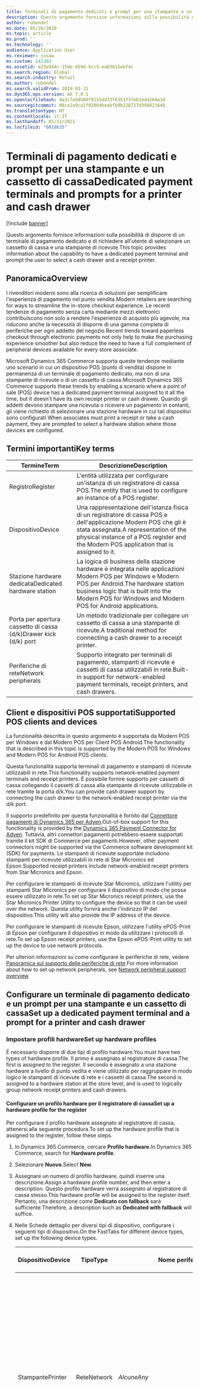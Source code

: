 ```yaml
---
title: Terminali di pagamento dedicati e prompt per una stampante e un cassetto di cassa
description: Questo argomento fornisce informazioni sulla possibilità di disporre di un terminale di pagamento dedicato e di richiedere all'utente di selezionare un cassetto di cassa e una stampante di ricevute.
author: rubendel
ms.date: 05/20/2020
ms.topic: article
ms.prod: ''
ms.technology: ''
audience: Application User
ms.reviewer: josaw
ms.custom: 141393
ms.assetid: e23e944c-15de-459d-bcc5-ea03615ebf4c
ms.search.region: Global
ms.search.industry: Retail
ms.author: rubendel
ms.search.validFrom: 2019-03-31
ms.dyn365.ops.version: AX 7.0.1
ms.openlocfilehash: 8a3c7eb9580f9155dd33f6351f37eb1edd269a3d
ms.sourcegitcommit: 08ce2a9ca1f02064beabfb9b228717d39882164b
ms.translationtype: HT
ms.contentlocale: it-IT
ms.lasthandoff: 05/11/2021
ms.locfileid: "6018635"
---
```

# <a name="dedicated-payment-terminals-and-prompts-for-a-printer-and-cash-drawer"></a><span data-ttu-id="f9dda-103">Terminali di pagamento dedicati e prompt per una stampante e un cassetto di cassa</span><span class="sxs-lookup"><span data-stu-id="f9dda-103">Dedicated payment terminals and prompts for a printer and cash drawer</span></span>

[!include [banner](includes/banner.md)]

<span data-ttu-id="f9dda-104">Questo argomento fornisce informazioni sulla possibilità di disporre di un terminale di pagamento dedicato e di richiedere all'utente di selezionare un cassetto di cassa e una stampante di ricevute.</span><span class="sxs-lookup"><span data-stu-id="f9dda-104">This topic provides information about the capability to have a dedicated payment terminal and prompt the user to select a cash drawer and a receipt printer.</span></span>

## <a name="overview"></a><span data-ttu-id="f9dda-105">Panoramica</span><span class="sxs-lookup"><span data-stu-id="f9dda-105">Overview</span></span>

<span data-ttu-id="f9dda-106">I rivenditori moderni sono alla ricerca di soluzioni per semplificare l'esperienza di pagamento nel punto vendita.</span><span class="sxs-lookup"><span data-stu-id="f9dda-106">Modern retailers are searching for ways to streamline the in-store checkout experience.</span></span> <span data-ttu-id="f9dda-107">Le recenti tendenze di pagamento senza carta mediante mezzi elettronici contribuiscono non solo a rendere l'esperienza di acquisto più agevole, ma riducono anche la necessità di disporre di una gamma completa di periferiche per ogni addetto del negozio.</span><span class="sxs-lookup"><span data-stu-id="f9dda-107">Recent trends toward paperless checkout through electronic payments not only help to make the purchasing experience smoother but also reduce the need to have a full complement of peripheral devices available for every store associate.</span></span>

<span data-ttu-id="f9dda-108">Microsoft Dynamics 365 Commerce supporta queste tendenze mediante uno scenario in cui un dispositivo POS (punto di vendita) dispone in permanenza di un terminale di pagamento dedicato, ma non di una stampante di ricevute o di un cassetto di cassa.</span><span class="sxs-lookup"><span data-stu-id="f9dda-108">Microsoft Dynamics 365 Commerce supports these trends by enabling a scenario where a point of sale (POS) device has a dedicated payment terminal assigned to it all the time, but it doesn't have its own receipt printer or cash drawer.</span></span> <span data-ttu-id="f9dda-109">Quando gli addetti devono stampare una ricevuta o ricevere un pagamento in contanti, gli viene richiesto di selezionare una stazione hardware in cui tali dispositivi sono configurati.</span><span class="sxs-lookup"><span data-stu-id="f9dda-109">When associates must print a receipt or take a cash payment, they are prompted to select a hardware station where those devices are configured.</span></span>

## <a name="key-terms"></a><span data-ttu-id="f9dda-110">Termini importanti</span><span class="sxs-lookup"><span data-stu-id="f9dda-110">Key terms</span></span>

| <span data-ttu-id="f9dda-111">Termine</span><span class="sxs-lookup"><span data-stu-id="f9dda-111">Term</span></span> | <span data-ttu-id="f9dda-112">Descrizione</span><span class="sxs-lookup"><span data-stu-id="f9dda-112">Description</span></span> |
|---|---|
| <span data-ttu-id="f9dda-113">Registro</span><span class="sxs-lookup"><span data-stu-id="f9dda-113">Register</span></span> | <span data-ttu-id="f9dda-114">L'entità utilizzata per configurare un'istanza di un registratore di cassa POS.</span><span class="sxs-lookup"><span data-stu-id="f9dda-114">The entity that is used to configure an instance of a POS register.</span></span> |
| <span data-ttu-id="f9dda-115">Dispositivo</span><span class="sxs-lookup"><span data-stu-id="f9dda-115">Device</span></span> | <span data-ttu-id="f9dda-116">Una rappresentazione dell'istanza fisica di un registratore di cassa POS e dell'applicazione Modern POS che gli è stata assegnata.</span><span class="sxs-lookup"><span data-stu-id="f9dda-116">A representation of the physical instance of a POS register and the Modern POS application that is assigned to it.</span></span> |
| <span data-ttu-id="f9dda-117">Stazione hardware dedicata</span><span class="sxs-lookup"><span data-stu-id="f9dda-117">Dedicated hardware station</span></span> | <span data-ttu-id="f9dda-118">La logica di business della stazione hardware è integrata nelle applicazioni Modern POS per Windows e Modern POS per Android.</span><span class="sxs-lookup"><span data-stu-id="f9dda-118">The hardware station business logic that is built into the Modern POS for Windows and Modern POS for Android applications.</span></span> |
| <span data-ttu-id="f9dda-119">Porta per apertura cassetto di cassa (d/k)</span><span class="sxs-lookup"><span data-stu-id="f9dda-119">Drawer kick (d/k) port</span></span> | <span data-ttu-id="f9dda-120">Un metodo tradizionale per collegare un cassetto di cassa a una stampante di ricevute.</span><span class="sxs-lookup"><span data-stu-id="f9dda-120">A traditional method for connecting a cash drawer to a receipt printer.</span></span> |
| <span data-ttu-id="f9dda-121">Periferiche di rete</span><span class="sxs-lookup"><span data-stu-id="f9dda-121">Network peripherals</span></span> | <span data-ttu-id="f9dda-122">Supporto integrato per terminali di pagamento, stampanti di ricevute e cassetti di cassa utilizzabili in rete.</span><span class="sxs-lookup"><span data-stu-id="f9dda-122">Built-in support for network-enabled payment terminals, receipt printers, and cash drawers.</span></span> |

## <a name="supported-pos-clients-and-devices"></a><span data-ttu-id="f9dda-123">Client e dispositivi POS supportati</span><span class="sxs-lookup"><span data-stu-id="f9dda-123">Supported POS clients and devices</span></span>

<span data-ttu-id="f9dda-124">La funzionalità descritta in questo argomento è supportata da Modern POS per Windows e dal Modern POS per Client POS Android.</span><span class="sxs-lookup"><span data-stu-id="f9dda-124">The functionality that is described in this topic is supported by the Modern POS for Windows and Modern POS for Android POS clients.</span></span>

<span data-ttu-id="f9dda-125">Questa funzionalità supporta terminali di pagamento e stampanti di ricevute utilizzabili in rete.</span><span class="sxs-lookup"><span data-stu-id="f9dda-125">This functionality supports network-enabled payment terminals and receipt printers.</span></span> <span data-ttu-id="f9dda-126">È possibile fornire supporto per cassetti di cassa collegando il cassetti di cassa alla stampante di ricevute utilizzabile in rete tramite la porta d/k.</span><span class="sxs-lookup"><span data-stu-id="f9dda-126">You can provide cash drawer support by connecting the cash drawer to the network-enabled receipt printer via the d/k port.</span></span>

<span data-ttu-id="f9dda-127">Il supporto predefinito per questa funzionalità è fornito dal [Connettore pagamenti di Dynamics 365 per Adyen](./dev-itpro/adyen-connector.md?tabs=8-1-3).</span><span class="sxs-lookup"><span data-stu-id="f9dda-127">Out-of-box support for this functionality is provided by the [Dynamics 365 Payment Connector for Adyen](./dev-itpro/adyen-connector.md?tabs=8-1-3).</span></span> <span data-ttu-id="f9dda-128">Tuttavia, altri connettori pagamenti potrebbero essere supportati tramite il kit SDK di Commerce per pagamenti.</span><span class="sxs-lookup"><span data-stu-id="f9dda-128">However, other payment connectors might be supported via the Commerce software development kit (SDK) for payments.</span></span> <span data-ttu-id="f9dda-129">Le stampanti di ricevute supportate includono stampanti per ricevute utilizzabili in rete di Star Micronics ed Epson.</span><span class="sxs-lookup"><span data-stu-id="f9dda-129">Supported receipt printers include network-enabled receipt printers from Star Micronics and Epson.</span></span>

<span data-ttu-id="f9dda-130">Per configurare le stampanti di ricevute Star Micronics, utilizzare l'utility per stampanti Star Micronics per configurare il dispositivo di modo che possa essere utilizzato in rete.</span><span class="sxs-lookup"><span data-stu-id="f9dda-130">To set up Star Micronics receipt printers, use the Star Micronics Printer Utility to configure the device so that it can be used over the network.</span></span> <span data-ttu-id="f9dda-131">Questa utility fornirà anche l'indirizzo IP del dispositivo.</span><span class="sxs-lookup"><span data-stu-id="f9dda-131">This utility will also provide the IP address of the device.</span></span>

<span data-ttu-id="f9dda-132">Per configurare le stampanti di ricevute Epson, utilizzare l'utility ePOS-Print di Epson per configurare il dispositivo in modo da utilizzare i protocolli di rete.</span><span class="sxs-lookup"><span data-stu-id="f9dda-132">To set up Epson receipt printers, use the Epson ePOS-Print utility to set up the device to use network protocols.</span></span>

<span data-ttu-id="f9dda-133">Per ulteriori informazioni su come configurare le periferiche di rete, vedere [Panoramica sul supporto delle periferiche di rete](./dev-itpro/network-peripherals.md).</span><span class="sxs-lookup"><span data-stu-id="f9dda-133">For more information about how to set up network peripherals, see [Network peripheral support overview](./dev-itpro/network-peripherals.md).</span></span>

## <a name="set-up-a-dedicated-payment-terminal-and-a-prompt-for-a-printer-and-cash-drawer"></a><span data-ttu-id="f9dda-134">Configurare un terminale di pagamento dedicato e un prompt per una stampante e un cassetto di cassa</span><span class="sxs-lookup"><span data-stu-id="f9dda-134">Set up a dedicated payment terminal and a prompt for a printer and cash drawer</span></span>

### <a name="set-up-hardware-profiles"></a><span data-ttu-id="f9dda-135">Impostare profili hardware</span><span class="sxs-lookup"><span data-stu-id="f9dda-135">Set up hardware profiles</span></span>

<span data-ttu-id="f9dda-136">È necessario disporre di due tipi di profilo hardware.</span><span class="sxs-lookup"><span data-stu-id="f9dda-136">You must have two types of hardware profile.</span></span> <span data-ttu-id="f9dda-137">Il primo è assegnato al registratore di cassa.</span><span class="sxs-lookup"><span data-stu-id="f9dda-137">The first is assigned to the register.</span></span> <span data-ttu-id="f9dda-138">Il secondo è assegnato a una stazione hardware a livello di punto vedita e viene utilizzato per raggruppare in modo logico le stampanti di ricevute di rete e i cassetti di cassa.</span><span class="sxs-lookup"><span data-stu-id="f9dda-138">The second is assigned to a hardware station at the store level, and is used to logically group network receipt printers and cash drawers.</span></span>

#### <a name="set-up-a-hardware-profile-for-the-register"></a><span data-ttu-id="f9dda-139">Configurare un profilo hardware per il registratore di cassa</span><span class="sxs-lookup"><span data-stu-id="f9dda-139">Set up a hardware profile for the register</span></span>

<span data-ttu-id="f9dda-140">Per configurare il profilo hardware assegnato al registratore di cassa, attenersi alla seguente procedura.</span><span class="sxs-lookup"><span data-stu-id="f9dda-140">To set up the hardware profile that is assigned to the register, follow these steps.</span></span>

1. <span data-ttu-id="f9dda-141">In Dynamics 365 Commerce, cercare **Profilo hardware**.</span><span class="sxs-lookup"><span data-stu-id="f9dda-141">In Dynamics 365 Commerce, search for **Hardware profile**.</span></span>
2. <span data-ttu-id="f9dda-142">Selezionare **Nuovo**.</span><span class="sxs-lookup"><span data-stu-id="f9dda-142">Select **New**.</span></span>
3. <span data-ttu-id="f9dda-143">Assegnare un numero di profilo hardware, quindi inserire una descrizione.</span><span class="sxs-lookup"><span data-stu-id="f9dda-143">Assign a hardware profile number, and then enter a description.</span></span> <span data-ttu-id="f9dda-144">Questo profilo hardware verrà assegnato al registratore di cassa stesso.</span><span class="sxs-lookup"><span data-stu-id="f9dda-144">This hardware profile will be assigned to the register itself.</span></span> <span data-ttu-id="f9dda-145">Pertanto, una descrizione come **Dedicato con fallback** sarà sufficiente.</span><span class="sxs-lookup"><span data-stu-id="f9dda-145">Therefore, a description such as **Dedicated with fallback** will suffice.</span></span>
4. <span data-ttu-id="f9dda-146">Nelle Schede dettaglio per diversi tipi di dispositivo, configurare i seguenti tipi di dispositivo.</span><span class="sxs-lookup"><span data-stu-id="f9dda-146">On the FastTabs for different device types, set up the following device types.</span></span>

    | <span data-ttu-id="f9dda-147">Dispositivo</span><span class="sxs-lookup"><span data-stu-id="f9dda-147">Device</span></span> | <span data-ttu-id="f9dda-148">Tipo</span><span class="sxs-lookup"><span data-stu-id="f9dda-148">Type</span></span> | <span data-ttu-id="f9dda-149">Nome periferica</span><span class="sxs-lookup"><span data-stu-id="f9dda-149">Device name</span></span> | <span data-ttu-id="f9dda-150">Dettagli aggiuntivi</span><span class="sxs-lookup"><span data-stu-id="f9dda-150">Additional details</span></span> |
    |---|---|---|---|
    | <span data-ttu-id="f9dda-151">Stampante</span><span class="sxs-lookup"><span data-stu-id="f9dda-151">Printer</span></span> | <span data-ttu-id="f9dda-152">Rete</span><span class="sxs-lookup"><span data-stu-id="f9dda-152">Network</span></span> | <span data-ttu-id="f9dda-153">*Alcune*</span><span class="sxs-lookup"><span data-stu-id="f9dda-153">*Any*</span></span> | <span data-ttu-id="f9dda-154">Per il nome di dispositivo viene fatta la distinzione tra maiuscole e minuscole.</span><span class="sxs-lookup"><span data-stu-id="f9dda-154">The device name is case-sensitive.</span></span> <span data-ttu-id="f9dda-155">L'**ID profilo ricevuta** dovrebbe essere uguale all'**ID profilo ricevuta** mappato alla stampante di rete configurata nel profilo hardware assegnato alla stazione hardware a livello di canale.</span><span class="sxs-lookup"><span data-stu-id="f9dda-155">The **Receipt profile ID** should be the same as the **Receipt profile ID** that is mapped to the network printer that is set up in the hardware profile that is assigned to the hardware station at the channel level.</span></span> |
    | <span data-ttu-id="f9dda-156">Cassetto della cassa</span><span class="sxs-lookup"><span data-stu-id="f9dda-156">Cash drawer</span></span> | <span data-ttu-id="f9dda-157">Rete</span><span class="sxs-lookup"><span data-stu-id="f9dda-157">Network</span></span> | <span data-ttu-id="f9dda-158">*Alcune*</span><span class="sxs-lookup"><span data-stu-id="f9dda-158">*Any*</span></span> | <span data-ttu-id="f9dda-159">Per il nome di dispositivo viene fatta la distinzione tra maiuscole e minuscole.</span><span class="sxs-lookup"><span data-stu-id="f9dda-159">The device name is case-sensitive.</span></span> <span data-ttu-id="f9dda-160">Impostare l'opzione **Consenti uso turno condiviso** su **Sì**.</span><span class="sxs-lookup"><span data-stu-id="f9dda-160">Set the **Use shared shift** option to **Yes**.</span></span> |
    | <span data-ttu-id="f9dda-161">Servizio EFT</span><span class="sxs-lookup"><span data-stu-id="f9dda-161">EFT service</span></span> | <span data-ttu-id="f9dda-162">Adyen</span><span class="sxs-lookup"><span data-stu-id="f9dda-162">Adyen</span></span> | <span data-ttu-id="f9dda-163">Non applicabile</span><span class="sxs-lookup"><span data-stu-id="f9dda-163">Not applicable</span></span> | <span data-ttu-id="f9dda-164">Per informazioni su come configurare il connettore Adyen predefinito, vedere [Connettore pagamenti di Dynamics 365 per Adyen](./dev-itpro/adyen-connector.md?tabs=8-1-3).</span><span class="sxs-lookup"><span data-stu-id="f9dda-164">For information about how to set up the out-of-box Adyen connector, see [Dynamics 365 Payment Connector for Adyen](./dev-itpro/adyen-connector.md?tabs=8-1-3).</span></span> <span data-ttu-id="f9dda-165">Altri connettori pagamenti possono essere supportati tramite il [kit SDK di Commerce per pagamenti](./dev-itpro/end-to-end-payment-extension.md).</span><span class="sxs-lookup"><span data-stu-id="f9dda-165">Other payment connectors can be supported via the [Commerce software development kit (SDK) for payments](./dev-itpro/end-to-end-payment-extension.md).</span></span> |
    | <span data-ttu-id="f9dda-166">Tastierino PIN</span><span class="sxs-lookup"><span data-stu-id="f9dda-166">PIN pad</span></span> | <span data-ttu-id="f9dda-167">Rete</span><span class="sxs-lookup"><span data-stu-id="f9dda-167">Network</span></span> | <span data-ttu-id="f9dda-168">**MicrosoftAdyenDeviceV001**</span><span class="sxs-lookup"><span data-stu-id="f9dda-168">**MicrosoftAdyenDeviceV001**</span></span> | <span data-ttu-id="f9dda-169">Nessuna.</span><span class="sxs-lookup"><span data-stu-id="f9dda-169">None.</span></span> |

5. <span data-ttu-id="f9dda-170">In Dynamics 365 Commerce, cercare **Registratori di cassa**.</span><span class="sxs-lookup"><span data-stu-id="f9dda-170">In Dynamics 365 Commerce, search for **Registers**.</span></span>
6. <span data-ttu-id="f9dda-171">Selezionare un registratore di cassa selezionando il relativo numero, quindi selezionare **Modifica**.</span><span class="sxs-lookup"><span data-stu-id="f9dda-171">Select a register by selecting the register number, and then select **Edit**.</span></span>
7. <span data-ttu-id="f9dda-172">Assegnare il profilo hardware appena creato al registratore di cassa che deve utilizzare un terminale di pagamento dedicato.</span><span class="sxs-lookup"><span data-stu-id="f9dda-172">Assign the hardware profile that you just created to the register that should use a dedicated payment terminal.</span></span> <span data-ttu-id="f9dda-173">Il dispositivo mappato a questo registratore di cassa deve utilizzare l'applicazione Modern POS per Windows o Modern POS per Android.</span><span class="sxs-lookup"><span data-stu-id="f9dda-173">The device that is mapped to this register must use either the Modern POS for Windows application or the Modern POS for Android application.</span></span>
8. <span data-ttu-id="f9dda-174">Selezionare **Salva**.</span><span class="sxs-lookup"><span data-stu-id="f9dda-174">Select **Save**.</span></span>
9. <span data-ttu-id="f9dda-175">Nel riquadro azioni, nella scheda **Registratori di cassa**, selezionare **Configura indirizzi IP**.</span><span class="sxs-lookup"><span data-stu-id="f9dda-175">On the Action Pane, on the **Registers** tab, select **Configure IP addresses**.</span></span>
10. <span data-ttu-id="f9dda-176">Nella Scheda dettaglio **Tastierino PIN**, immettere l'indirizzo IP del terminale di pagamento.</span><span class="sxs-lookup"><span data-stu-id="f9dda-176">On the **PIN pad** FastTab, enter the IP address of the payment terminal.</span></span> <span data-ttu-id="f9dda-177">Per informazioni su come ottenere l'indirizzo IP del terminale di pagamento utilizzando il connettore Adyen, vedere [Connettore di pagamento Dynamics 365 per Adyen](./dev-itpro/adyen-connector.md?tabs=8-1-3).</span><span class="sxs-lookup"><span data-stu-id="f9dda-177">For information about how to get the IP address of the payment terminal by using the Adyen connector, see [Dynamics 365 Payment Connector for Adyen](./dev-itpro/adyen-connector.md?tabs=8-1-3).</span></span>
11. <span data-ttu-id="f9dda-178">Selezionare **Salva**.</span><span class="sxs-lookup"><span data-stu-id="f9dda-178">Select **Save**.</span></span>

#### <a name="set-up-a-hardware-profile-for-the-receipt-printer-and-cash-drawer"></a><span data-ttu-id="f9dda-179">Configurare un profilo hardware per la stampante di ricevute e il cassetto di cassa</span><span class="sxs-lookup"><span data-stu-id="f9dda-179">Set up a hardware profile for the receipt printer and cash drawer</span></span>

<span data-ttu-id="f9dda-180">Per configurare il profilo hardware utilizzato per raggruppare la stampante di ricevute di rete e il cassetto di cassa, attenersi alla seguente procedura.</span><span class="sxs-lookup"><span data-stu-id="f9dda-180">To set up the hardware profile that is used to group the network receipt printer and cash drawer, follow these steps.</span></span>

1. <span data-ttu-id="f9dda-181">In Dynamics 365 Commerce, cercare **Profilo hardware**.</span><span class="sxs-lookup"><span data-stu-id="f9dda-181">In Dynamics 365 Commerce, search for **Hardware profile**.</span></span>
2. <span data-ttu-id="f9dda-182">Selezionare **Nuovo**.</span><span class="sxs-lookup"><span data-stu-id="f9dda-182">Select **New**.</span></span>
3. <span data-ttu-id="f9dda-183">Assegnare un numero di profilo hardware, quindi inserire una descrizione.</span><span class="sxs-lookup"><span data-stu-id="f9dda-183">Assign a hardware profile number, and then enter a description.</span></span> <span data-ttu-id="f9dda-184">Questo profilo hardware verrà utilizzato per raggruppare la stampante di ricevute e il cassetto di cassa.</span><span class="sxs-lookup"><span data-stu-id="f9dda-184">This hardware profile will be used to group the receipt printer and cash drawer.</span></span> <span data-ttu-id="f9dda-185">Pertanto, una descrizione come **Stampante di rete e cassetto di cassa** sarà sufficiente.</span><span class="sxs-lookup"><span data-stu-id="f9dda-185">Therefore, a description such as **Network printer and cash drawer** will suffice.</span></span>
4. <span data-ttu-id="f9dda-186">Nelle Schede dettaglio per diversi tipi di dispositivo, configurare i seguenti tipi di dispositivo.</span><span class="sxs-lookup"><span data-stu-id="f9dda-186">On the FastTabs for different device types, set up the following device types.</span></span>

    | <span data-ttu-id="f9dda-187">Dispositivo</span><span class="sxs-lookup"><span data-stu-id="f9dda-187">Device</span></span> | <span data-ttu-id="f9dda-188">Tipo</span><span class="sxs-lookup"><span data-stu-id="f9dda-188">Type</span></span> | <span data-ttu-id="f9dda-189">Descrizione</span><span class="sxs-lookup"><span data-stu-id="f9dda-189">Description</span></span> | <span data-ttu-id="f9dda-190">Dettagli aggiuntivi</span><span class="sxs-lookup"><span data-stu-id="f9dda-190">Additional details</span></span> |
    |---|---|---|---|
    | <span data-ttu-id="f9dda-191">Stampante</span><span class="sxs-lookup"><span data-stu-id="f9dda-191">Printer</span></span> | <span data-ttu-id="f9dda-192">Rete</span><span class="sxs-lookup"><span data-stu-id="f9dda-192">Network</span></span> | <span data-ttu-id="f9dda-193">**Epson** o **Star**</span><span class="sxs-lookup"><span data-stu-id="f9dda-193">**Epson** or **Star**</span></span> | <span data-ttu-id="f9dda-194">Per il nome di dispositivo viene fatta la distinzione tra maiuscole e minuscole.</span><span class="sxs-lookup"><span data-stu-id="f9dda-194">The device name is case-sensitive.</span></span> <span data-ttu-id="f9dda-195">L'**ID profilo ricevuta** dovrebbe essere uguale all'**ID profilo ricevuta** mappato alla stampante di rete configurata nel profilo hardware assegnato al registratore di cassa.</span><span class="sxs-lookup"><span data-stu-id="f9dda-195">The **Receipt profile ID** should be the same as the **Receipt profile ID** that is mapped to the printer that is set up in the hardware profile that is assigned to the register.</span></span> |
    | <span data-ttu-id="f9dda-196">Cassetto di cassa</span><span class="sxs-lookup"><span data-stu-id="f9dda-196">Cash drawer</span></span> | <span data-ttu-id="f9dda-197">Fallback</span><span class="sxs-lookup"><span data-stu-id="f9dda-197">Fallback</span></span> | <span data-ttu-id="f9dda-198">**Epson** o **Star**</span><span class="sxs-lookup"><span data-stu-id="f9dda-198">**Epson** or **Star**</span></span> | <span data-ttu-id="f9dda-199">Per il nome di dispositivo viene fatta la distinzione tra maiuscole e minuscole.</span><span class="sxs-lookup"><span data-stu-id="f9dda-199">The device name is case-sensitive.</span></span> <span data-ttu-id="f9dda-200">Impostare l'opzione **Consenti uso turno condiviso** su **Sì**.</span><span class="sxs-lookup"><span data-stu-id="f9dda-200">set the **Use shared shift** option to **Yes**.</span></span> |

5. <span data-ttu-id="f9dda-201">Selezionare **Salva**.</span><span class="sxs-lookup"><span data-stu-id="f9dda-201">Select **Save**.</span></span>

### <a name="set-up-hardware-stations"></a><span data-ttu-id="f9dda-202">Configurare stazioni hardware</span><span class="sxs-lookup"><span data-stu-id="f9dda-202">Set up hardware stations</span></span>

<span data-ttu-id="f9dda-203">È necessario disporre di due stazioni hardware.</span><span class="sxs-lookup"><span data-stu-id="f9dda-203">You must have two hardware stations.</span></span> <span data-ttu-id="f9dda-204">La prima verrà mappata al registratore di cassa.</span><span class="sxs-lookup"><span data-stu-id="f9dda-204">The first will be mapped to the register.</span></span> <span data-ttu-id="f9dda-205">La seconda verrà selezionata come richiesto, ogni volta che deve essere stampata una ricevuta o deve essere aperto un cassetto di cassa.</span><span class="sxs-lookup"><span data-stu-id="f9dda-205">The second will be selected as it's required, whenever a receipt must be printed or a cash drawer must be opened.</span></span>

#### <a name="register-a-hardware-station"></a><span data-ttu-id="f9dda-206">Registrare una stazione hardware</span><span class="sxs-lookup"><span data-stu-id="f9dda-206">Register a hardware station</span></span>

1. <span data-ttu-id="f9dda-207">In Dynamics 365 Commerce, cercare **Tutti i punti vendita**.</span><span class="sxs-lookup"><span data-stu-id="f9dda-207">In Dynamics 365 Commerce, search for **All stores**.</span></span>
2. <span data-ttu-id="f9dda-208">Selezionare un punto vendita selezionandone i valori **ID canale di vendita al dettaglio**, quindi selezionare **Modifica**.</span><span class="sxs-lookup"><span data-stu-id="f9dda-208">Select a store by selecting its **Retail Channel Id** values, and then select **Edit**.</span></span>
3. <span data-ttu-id="f9dda-209">Nella Scheda dettaglio **Stazioni hardware** selezionare **Aggiungi**.</span><span class="sxs-lookup"><span data-stu-id="f9dda-209">On the **Hardware stations** FastTab, select **Add**.</span></span>
4. <span data-ttu-id="f9dda-210">Impostare il campo **Tipo di stazione hardware** su **Dedicata**.</span><span class="sxs-lookup"><span data-stu-id="f9dda-210">Set the **Hardware station type** field to **Dedicated**.</span></span>
5. <span data-ttu-id="f9dda-211">Immettere una descrizione, ma non impostare altri valori per questa stazione hardware.</span><span class="sxs-lookup"><span data-stu-id="f9dda-211">Enter a description, but don't set any other values for this hardware station.</span></span> <span data-ttu-id="f9dda-212">Questa stazione hardware verrà sempre utilizzata per il registratore di cassa.</span><span class="sxs-lookup"><span data-stu-id="f9dda-212">This hardware station will be used for the register at all times.</span></span> 

#### <a name="set-up-a-hardware-station-for-the-receipt-printer-and-cash-drawer"></a><span data-ttu-id="f9dda-213">Configurare una stazione hardware per la stampante di ricevute e il cassetto di cassa</span><span class="sxs-lookup"><span data-stu-id="f9dda-213">Set up a hardware station for the receipt printer and cash drawer</span></span>

1. <span data-ttu-id="f9dda-214">In Dynamics 365 Commerce, cercare **Tutti i punti vendita**.</span><span class="sxs-lookup"><span data-stu-id="f9dda-214">In Dynamics 365 Commerce, search for **All stores**.</span></span>
2. <span data-ttu-id="f9dda-215">Selezionare un punto vendita selezionandone i valori **ID canale di vendita al dettaglio**, quindi selezionare **Modifica**.</span><span class="sxs-lookup"><span data-stu-id="f9dda-215">Select a store by selecting its **Retail Channel Id** values, and then select **Edit**.</span></span>
3. <span data-ttu-id="f9dda-216">Nella Scheda dettaglio **Stazioni hardware** selezionare **Aggiungi**.</span><span class="sxs-lookup"><span data-stu-id="f9dda-216">On the **Hardware stations** FastTab, select **Add**.</span></span>
4. <span data-ttu-id="f9dda-217">Impostare il campo **Tipo di stazione hardware** su **Dedicata**.</span><span class="sxs-lookup"><span data-stu-id="f9dda-217">Set the **Hardware station type** field to **Dedicated**.</span></span>
5. <span data-ttu-id="f9dda-218">Immettere una descrizione.</span><span class="sxs-lookup"><span data-stu-id="f9dda-218">Enter a description.</span></span> <span data-ttu-id="f9dda-219">Questa stazione hardware verrà utilizzata per la stampante di ricevute e il cassetto di cassa.</span><span class="sxs-lookup"><span data-stu-id="f9dda-219">This hardware station will be used for the receipt printer and cash drawer.</span></span>
6. <span data-ttu-id="f9dda-220">Nel campo **Profilo hardware**, selezionare il profilo hardware precedentemente creato per la stampante di ricevute e il cassetto di cassa.</span><span class="sxs-lookup"><span data-stu-id="f9dda-220">In the **Hardware profile** field, select the hardware profile that you previously created for the receipt printer and cash drawer.</span></span>
7. <span data-ttu-id="f9dda-221">Selezionare **Salva**.</span><span class="sxs-lookup"><span data-stu-id="f9dda-221">Select **Save**.</span></span>
8. <span data-ttu-id="f9dda-222">Con la stazione hardware per la stampante di ricevute e il cassetto di cassa ancora selezionata, selezionare **Configura indirizzi IP**.</span><span class="sxs-lookup"><span data-stu-id="f9dda-222">While the hardware station for the receipt printer and cash drawer is still selected, select **Configure IP addresses**.</span></span>
9. <span data-ttu-id="f9dda-223">Ottenere l'indirizzo IP per la stampante e immetterlo come indirizzo IP sia per la stampante di ricevute e il cassetto di cassa.</span><span class="sxs-lookup"><span data-stu-id="f9dda-223">Obtain the IP address for the printer, and enter it as the IP address for both the receipt printer and the cash drawer.</span></span>
10. <span data-ttu-id="f9dda-224">Selezionare **Salva**.</span><span class="sxs-lookup"><span data-stu-id="f9dda-224">Select **Save**</span></span>
11. <span data-ttu-id="f9dda-225">Cercare **Programmazioni della distribuzione**.</span><span class="sxs-lookup"><span data-stu-id="f9dda-225">Search for **Distribution schedules**.</span></span>
12. <span data-ttu-id="f9dda-226">Selezionare la programmazione della distribuzione **1090**, quindi selezionare **Esegui adesso**.</span><span class="sxs-lookup"><span data-stu-id="f9dda-226">Select distribution schedule **1090**, and then select **Run now**.</span></span>
13. <span data-ttu-id="f9dda-227">Selezionare la programmazione della distribuzione **1070**, quindi selezionare **Esegui adesso**.</span><span class="sxs-lookup"><span data-stu-id="f9dda-227">Select distribution schedule **1070**, and then select **Run now**.</span></span>

### <a name="set-up-the-system-to-prompt-for-receipt-printer-and-cash-drawer-selection-as-its-required"></a><span data-ttu-id="f9dda-228">Configurare il sistema di modo che venga richiesta la selezione della stampante di ricevute e del cassetto di cassa come richiesto</span><span class="sxs-lookup"><span data-stu-id="f9dda-228">Set up the system to prompt for receipt printer and cash drawer selection as it's required</span></span>

1. <span data-ttu-id="f9dda-229">In un client POS supportato, chiudere il turno corrente, se un turno è aperto.</span><span class="sxs-lookup"><span data-stu-id="f9dda-229">In a supported POS client, close the current shift, if a shift is open.</span></span>
2. <span data-ttu-id="f9dda-230">Accediere e quindi selezionare **Operazioni non relative al cassetto**.</span><span class="sxs-lookup"><span data-stu-id="f9dda-230">Sign in, and then select **Non-drawer drawer operations**.</span></span>
3. <span data-ttu-id="f9dda-231">Utilizzare l'operazione **Gestisci stazioni hardware** per accendere una stazione hardware.</span><span class="sxs-lookup"><span data-stu-id="f9dda-231">Use the **Manage hardware stations** operation to turn on a hardware station.</span></span>
4. <span data-ttu-id="f9dda-232">Selezionare la stazione hardware creata per il registratore di cassa per renderla attiva.</span><span class="sxs-lookup"><span data-stu-id="f9dda-232">Select the hardware station that you created for the register to make it active.</span></span>
5. <span data-ttu-id="f9dda-233">Uscire dal POS, accedere di nuovo e aprire un turno.</span><span class="sxs-lookup"><span data-stu-id="f9dda-233">Sign out of the POS, sign back in, and open a shift.</span></span>

<span data-ttu-id="f9dda-234">Il terminale di pagamento assegnato al profilo hardware ora sarà sempre attivo e verrà visualizzato un prompt se è richiesta una stampante di ricevute o un registratore di cassa.</span><span class="sxs-lookup"><span data-stu-id="f9dda-234">The payment terminal that is assigned to the hardware profile will now always be active, and you will be prompted if a receipt printer or cash drawer is required.</span></span>

<span data-ttu-id="f9dda-235">Molti commercianti che hanno richiesto questa funzionalità sono interessati a ridurre gli sprechi fornendo ricevute via e-mail e incoraggiando i pagamenti elettronici.</span><span class="sxs-lookup"><span data-stu-id="f9dda-235">Many merchants who requested this feature are interested in reducing waste by providing email receipts and encouraging electronic payments.</span></span> <span data-ttu-id="f9dda-236">A seconda della configurazione del POS, agli addetti del punto vendita viene richiesto di selezionare una stampante di ricevute o un registratore di cassa solo quando un cliente desidera una ricevuta fisica o pagare in contanti.</span><span class="sxs-lookup"><span data-stu-id="f9dda-236">Depending on the configuration of the POS, store associates are prompted to select a receipt printer or cash drawer only when a customer wants a physical receipt or wants to pay with cash.</span></span>

<span data-ttu-id="f9dda-237">Agli addetti del punto vendita viene richiesto di selezionare una stazione hardware solo una volta per transazione, a meno che non sia necessario stampare una ricevuta e utilizzare contanti per il pagamento, ma il profilo hardware originariamente selezionato non include entrambi i dispositivi.</span><span class="sxs-lookup"><span data-stu-id="f9dda-237">Store associates are prompted to select a hardware station only one time per transaction, unless a receipt must be printed and cash is used for payment, but the hardware profile that was originally selected doesn't include both devices.</span></span> <span data-ttu-id="f9dda-238">In tal caso, all'addetto del punto vendita verrà nuovamente richiesto di selezionare una stazione hardware che può essere utilizzata per completare la transazione.</span><span class="sxs-lookup"><span data-stu-id="f9dda-238">In that case, the store associate will be prompted again to select a hardware station that can be used to complete the transaction.</span></span>

## <a name="related-articles"></a><span data-ttu-id="f9dda-239">Articoli correlati</span><span class="sxs-lookup"><span data-stu-id="f9dda-239">Related articles</span></span>

- [<span data-ttu-id="f9dda-240">Configurare l'app POS Hybrid su Android e iOS</span><span class="sxs-lookup"><span data-stu-id="f9dda-240">Set up POS hybrid app on Android and iOS</span></span>](./dev-itpro/hybridapp.md)
- [<span data-ttu-id="f9dda-241">Connettore pagamenti di Dynamics 365 per Adyen</span><span class="sxs-lookup"><span data-stu-id="f9dda-241">Dynamics 365 Payment Connector for Adyen</span></span>](./dev-itpro/adyen-connector.md?tabs=8-1-3)
- [<span data-ttu-id="f9dda-242">Panoramica sul supporto delle periferiche di rete</span><span class="sxs-lookup"><span data-stu-id="f9dda-242">Network peripheral support overview</span></span>](./dev-itpro/network-peripherals.md)


[!INCLUDE[footer-include](../includes/footer-banner.md)]
